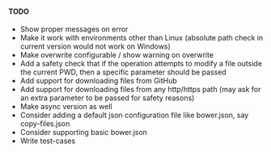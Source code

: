 #### TODO
* Show proper messages on error
* Make it work with environments other than Linux (absolute path check in current version would not work on Windows)
* Make overwrite configurable / show warning on overwrite
* Add a safety check that if the operation attempts to modify a file outside the current PWD, then a specific parameter should be passed
* Add support for downloading files from GitHub
* Add support for downloading files from any http/https path (may ask for an extra parameter to be passed for safety reasons)
* Make async version as well
* Consider adding a default json configuration file like bower.json, say copy-files.json
* Consider supporting basic bower.json
* Write test-cases
